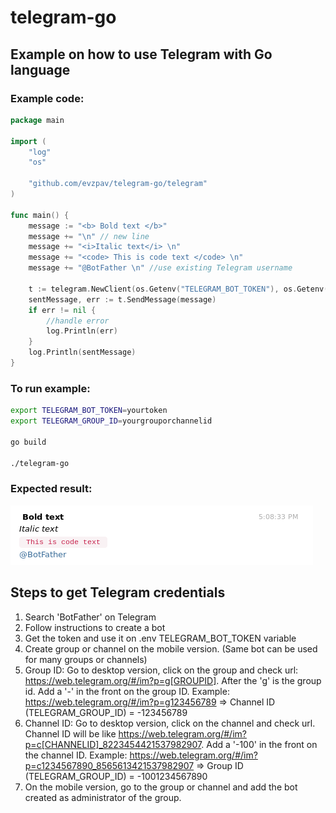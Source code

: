 # telegram-go

## Example on how to use Telegram with Go language

### Example code:

```go
package main

import (
	"log"
	"os"

	"github.com/evzpav/telegram-go/telegram"
)

func main() {
	message := "<b> Bold text </b>"
	message += "\n" // new line
	message += "<i>Italic text</i> \n"
	message += "<code> This is code text </code> \n"
	message += "@BotFather \n" //use existing Telegram username

	t := telegram.NewClient(os.Getenv("TELEGRAM_BOT_TOKEN"), os.Getenv("TELEGRAM_GROUP_ID"))
	sentMessage, err := t.SendMessage(message)
	if err != nil {
		//handle error
		log.Println(err)
	}
	log.Println(sentMessage)
}
```

### To run example:
```bash
export TELEGRAM_BOT_TOKEN=yourtoken
export TELEGRAM_GROUP_ID=yourgrouporchannelid

go build

./telegram-go

```
### Expected result:
![telegram-example](example-result.png "Expected result")


## Steps to get Telegram credentials
1) Search 'BotFather' on Telegram
2) Follow instructions to create a bot
3) Get the token and use it on .env TELEGRAM_BOT_TOKEN variable
4) Create group or channel on the mobile version. (Same bot can be used for many groups or channels)
5) Group ID: Go to desktop version, click on the group and check url: https://web.telegram.org/#/im?p=g[GROUPID]. After the 'g' is the group id. Add a '-' in the front on the group ID. Example: https://web.telegram.org/#/im?p=g123456789 => Channel ID (TELEGRAM_GROUP_ID) = -123456789
6) Channel ID: Go to desktop version, click on the channel and check url. Channel ID will be like https://web.telegram.org/#/im?p=c[CHANNELID]_8223454421537982907. Add a '-100' in the front on the channel ID. Example: https://web.telegram.org/#/im?p=c1234567890_8565613421537982907 => Group ID (TELEGRAM_GROUP_ID) = -1001234567890
7) On the mobile version, go to the group or channel and add the bot created as administrator of the group.